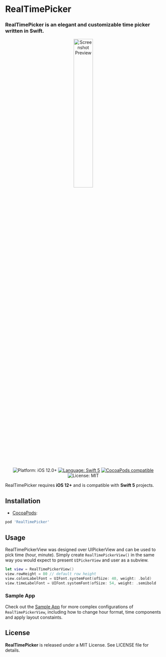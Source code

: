 # RealTimePicker

### RealTimePicker is an elegant and customizable time picker written in Swift.

<p align="center">
    <img src="https://github.com/toure20/RealTimePicker/blob/master/Screenshots/hour_min_screen.png" width="35%" height="35%" alt="Screenshot Preview" />
</p>

<p align="center">
    <img src="https://img.shields.io/badge/Platform-iOS_12+-green.svg" alt="Platform: iOS 12.0+" />
    <a href="https://developer.apple.com/swift" target="_blank"><img src="https://img.shields.io/badge/Language-Swift_5-blueviolet.svg" alt="Language: Swift 5" /></a>
    <a href="https://cocoapods.org/pods/RealTimePicker" target="_blank"><img src="https://img.shields.io/badge/CocoaPods-v1.0-red.svg" alt="CocoaPods compatible" /></a>
    <img src="https://img.shields.io/badge/License-MIT-green.svg" alt="License: MIT" />
</p>


RealTimePicker requires **iOS 12+** and is compatible with **Swift 5** projects.

## Installation

* <a href="https://guides.cocoapods.org/using/using-cocoapods.html" target="_blank">CocoaPods</a>:

```ruby
pod 'RealTimePicker'
```

## Usage

RealTimePickerView was designed over UIPickerView and can be used to pick time (hour, minute). Simply create `RealTimePickerView()` in the same way you would expect to present `UIPickerView` and user as a subview.

```swift
let view = RealTimePickerView()
view.rowHeight = 80 // default row height
view.colonLabelFont = UIFont.systemFont(ofSize: 40, weight: .bold)
view.timeLabelFont = UIFont.systemFont(ofSize: 54, weight: .semibold
```

### Sample App

Check out the [Sample App](https://github.com/toure20/RealTimePicker/tree/master/RealTimePickerExamples) for more complex configurations of `RealTimePickerView`, including how to change hour format, time components and apply layout constaints.

## License

<b>RealTimePicker</b> is released under a MIT License. See LICENSE file for details.
